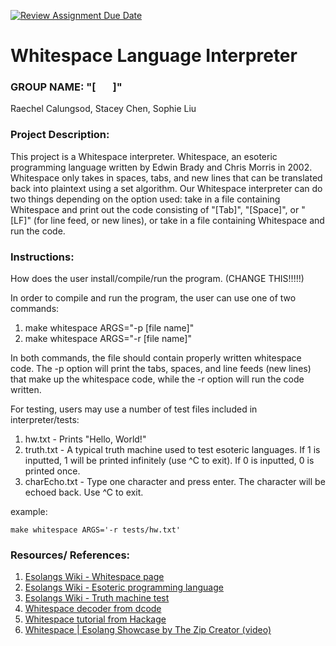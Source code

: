 [![Review Assignment Due Date](https://classroom.github.com/assets/deadline-readme-button-22041afd0340ce965d47ae6ef1cefeee28c7c493a6346c4f15d667ab976d596c.svg)](https://classroom.github.com/a/am3xLbu5)

# Whitespace Language Interpreter
 
### GROUP NAME: "[&nbsp;&nbsp;&nbsp;&nbsp;&nbsp;&nbsp;&nbsp;]"

Raechel Calungsod, Stacey Chen, Sophie Liu
       
### Project Description:
This project is a Whitespace interpreter. Whitespace, an esoteric programming language written 
by Edwin Brady and Chris Morris in 2002. Whitespace only takes in spaces, tabs, and new lines
that can be translated back into plaintext using a set algorithm. Our Whitespace interpreter
can do two things depending on the option used: take in a file containing Whitespace and print 
out the code consisting of "[Tab]", "[Space]", or "[LF]" (for line feed, or new lines), or take 
in a file containing Whitespace and run the code.
  
### Instructions:

How does the user install/compile/run the program. (CHANGE THIS!!!!!)

In order to compile and run the program, the user can use one of two commands:
1. make whitespace ARGS="-p [file name]"
2. make whitespace ARGS="-r [file name]"

In both commands, the file should contain properly written whitespace code. The -p option will print the tabs, spaces, and line feeds (new lines) that make up the whitespace code, while the -r option will run the code written.

For testing, users may use a number of test files included in interpreter/tests:
1. hw.txt - Prints "Hello, World!"
2. truth.txt - A typical truth machine used to test esoteric languages. If 1 is inputted, 1 will be printed infinitely (use ^C to exit). If 0 is inputted, 0 is printed once. 
3. charEcho.txt - Type one character and press enter. The character will be echoed back. Use ^C to exit.

example:
```shell
make whitespace ARGS='-r tests/hw.txt'
```

### Resources/ References:

1. [Esolangs Wiki - Whitespace page](https://esolangs.org/wiki/Whitespace)
2. [Esolangs Wiki - Esoteric programming language](https://esolangs.org/wiki/Esoteric_programming_language)
3. [Esolangs Wiki - Truth machine test](https://esolangs.org/wiki/Truth-machine)
4. [Whitespace decoder from dcode](https://www.dcode.fr/whitespace-language)
5. [Whitespace tutorial from Hackage](https://hackage.haskell.org/package/whitespace-0.4/src/docs/tutorial.html)
6. [Whitespace | Esolang Showcase by The Zip Creator (video)](https://www.youtube.com/watch?v=O406bEHAOcc)
